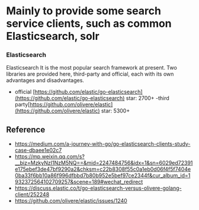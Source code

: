 # Mainly to provide some search service clients, such as common Elasticsearch, solr


### Elasticsearch 

Elasticsearch It is the most popular search framework at present. Two libraries are provided here, third-party and official, each with its own advantages and disadvantages.

- official [https://github.com/elastic/go-elasticsearch](https://github.com/elastic/go-elasticsearch) star: 2700+
-third party[https://github.com/olivere/elastic](https://github.com/olivere/elastic) star: 5300+


## Reference

- https://medium.com/a-journey-with-go/go-elasticsearch-clients-study-case-dbaee1e02c7
- https://mp.weixin.qq.com/s?__biz=MzkyNzI1NzM5NQ==&mid=2247484756&idx=1&sn=6029ed72391e175ebef3de47bf9290a2&chksm=c22b8308f55c0a1eb0d06f4f5f7404e0ba33f6bb10a86f996dfbbd7b80b952e5bef97ce2344f&cur_album_id=1932372564102709257&scene=189#wechat_redirect
- https://discuss.elastic.co/t/go-elasticsearch-versus-olivere-golang-client/252248
- https://github.com/olivere/elastic/issues/1240